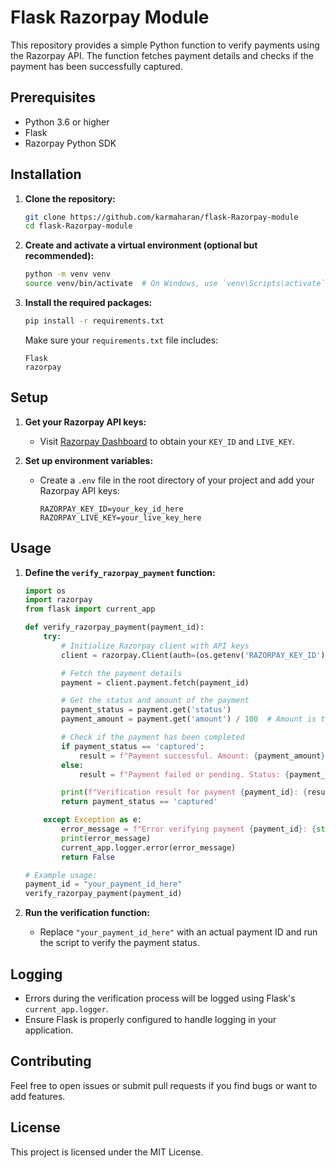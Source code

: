

# Flask Razorpay Module

This repository provides a simple Python function to verify payments using the Razorpay API. The function fetches payment details and checks if the payment has been successfully captured.

## Prerequisites

- Python 3.6 or higher
- Flask
- Razorpay Python SDK

## Installation

1. **Clone the repository:**
   ```bash
   git clone https://github.com/karmaharan/flask-Razorpay-module
   cd flask-Razorpay-module
   ```

2. **Create and activate a virtual environment (optional but recommended):**
   ```bash
   python -m venv venv
   source venv/bin/activate  # On Windows, use `venv\Scripts\activate`
   ```

3. **Install the required packages:**
   ```bash
   pip install -r requirements.txt
   ```

   Make sure your `requirements.txt` file includes:
   ```
   Flask
   razorpay
   ```

## Setup

1. **Get your Razorpay API keys:**
   - Visit [Razorpay Dashboard](https://dashboard.razorpay.com/app/website-app-settings/api-keys) to obtain your `KEY_ID` and `LIVE_KEY`.

2. **Set up environment variables:**
   - Create a `.env` file in the root directory of your project and add your Razorpay API keys:
     ```
     RAZORPAY_KEY_ID=your_key_id_here
     RAZORPAY_LIVE_KEY=your_live_key_here
     ```

## Usage

1. **Define the `verify_razorpay_payment` function:**

   ```python
   import os
   import razorpay
   from flask import current_app

   def verify_razorpay_payment(payment_id):
       try:
           # Initialize Razorpay client with API keys
           client = razorpay.Client(auth=(os.getenv('RAZORPAY_KEY_ID'), os.getenv('RAZORPAY_LIVE_KEY')))

           # Fetch the payment details
           payment = client.payment.fetch(payment_id)

           # Get the status and amount of the payment
           payment_status = payment.get('status')
           payment_amount = payment.get('amount') / 100  # Amount is typically in paise, convert to rupees

           # Check if the payment has been completed
           if payment_status == 'captured':
               result = f"Payment successful. Amount: {payment_amount} INR"
           else:
               result = f"Payment failed or pending. Status: {payment_status}, Amount: {payment_amount} INR"

           print(f"Verification result for payment {payment_id}: {result}")
           return payment_status == 'captured'

       except Exception as e:
           error_message = f"Error verifying payment {payment_id}: {str(e)}"
           print(error_message)
           current_app.logger.error(error_message)
           return False

   # Example usage:
   payment_id = "your_payment_id_here"
   verify_razorpay_payment(payment_id)
   ```

2. **Run the verification function:**
   - Replace `"your_payment_id_here"` with an actual payment ID and run the script to verify the payment status.

## Logging

- Errors during the verification process will be logged using Flask's `current_app.logger`.
- Ensure Flask is properly configured to handle logging in your application.

## Contributing

Feel free to open issues or submit pull requests if you find bugs or want to add features.

## License

This project is licensed under the MIT License.
